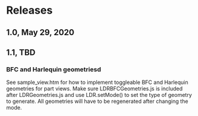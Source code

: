 # Releases

## 1.0, May 29, 2020

## 1.1, TBD

### BFC and Harlequin geometriesd

See sample_view.htm for how to implement toggleable BFC and Harlequin geometries for part views. Make sure LDRBFCGeometries.js is included after LDRGeometries.js and use LDR.setMode() to set the type of geometry to generate. All geometries will have to be regenerated after changing the mode.
